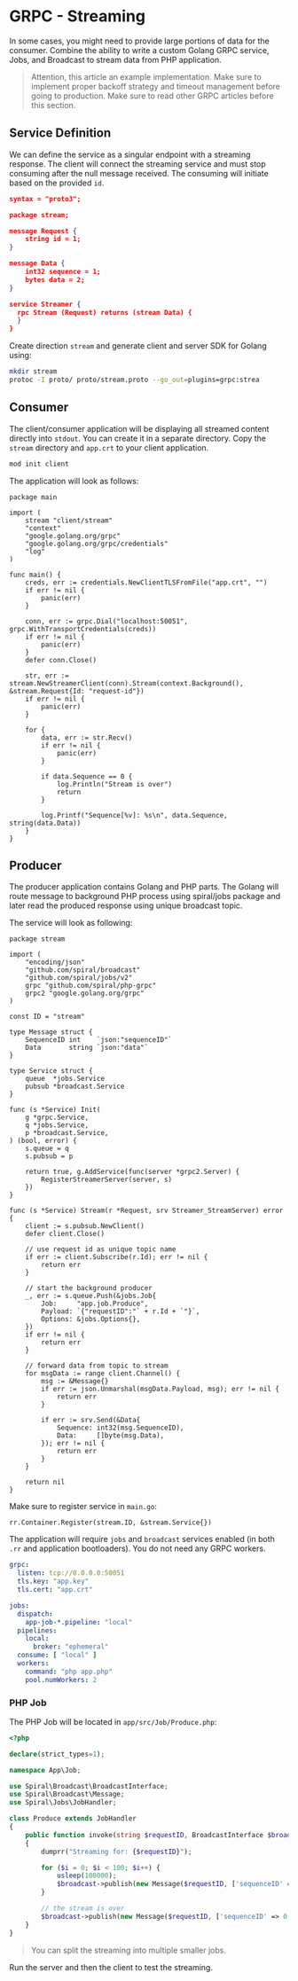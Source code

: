 # GRPC - Streaming

In some cases, you might need to provide large portions of data for the consumer. Combine the ability to write a custom
Golang GRPC service, Jobs, and Broadcast to stream data from PHP application.

> Attention, this article an example implementation. Make sure to implement proper backoff strategy and timeout
> management before going to production. Make sure to read other GRPC articles before this section.

## Service Definition

We can define the service as a singular endpoint with a streaming response. The client will connect the streaming
service and must stop consuming after the null message received. The consuming will initiate based on the provided `id`.

```json
syntax = "proto3";

package stream;

message Request {
    string id = 1;
}

message Data {
    int32 sequence = 1;
    bytes data = 2;
}

service Streamer {
  rpc Stream (Request) returns (stream Data) {
  }
}
```

Create direction `stream` and generate client and server SDK for Golang using:

```bash
mkdir stream
protoc -I proto/ proto/stream.proto --go_out=plugins=grpc:strea
```

## Consumer

The client/consumer application will be displaying all streamed content directly into `stdout`. You can create it in a
separate directory. Copy the `stream` directory and `app.crt` to your client application.

```bash
mod init client
```

The application will look as follows:

```golang
package main

import (
	stream "client/stream"
	"context"
	"google.golang.org/grpc"
	"google.golang.org/grpc/credentials"
	"log"
)

func main() {
	creds, err := credentials.NewClientTLSFromFile("app.crt", "")
	if err != nil {
		panic(err)
	}

	conn, err := grpc.Dial("localhost:50051", grpc.WithTransportCredentials(creds))
	if err != nil {
		panic(err)
	}
	defer conn.Close()

	str, err := stream.NewStreamerClient(conn).Stream(context.Background(), &stream.Request{Id: "request-id"})
	if err != nil {
		panic(err)
	}

	for {
		data, err := str.Recv()
		if err != nil {
			panic(err)
		}

		if data.Sequence == 0 {
			log.Println("Stream is over")
			return
		}

		log.Printf("Sequence[%v]: %s\n", data.Sequence, string(data.Data))
	}
}
```

## Producer

The producer application contains Golang and PHP parts. The Golang will route message to background PHP process
using spiral/jobs package and later read the produced response using unique broadcast topic.

The service will look as following:

```golang
package stream

import (
	"encoding/json"
	"github.com/spiral/broadcast"
	"github.com/spiral/jobs/v2"
	grpc "github.com/spiral/php-grpc"
	grpc2 "google.golang.org/grpc"
)

const ID = "stream"

type Message struct {
	SequenceID int    `json:"sequenceID"`
	Data       string `json:"data"`
}

type Service struct {
	queue  *jobs.Service
	pubsub *broadcast.Service
}

func (s *Service) Init(
	g *grpc.Service,
	q *jobs.Service,
	p *broadcast.Service,
) (bool, error) {
	s.queue = q
	s.pubsub = p

	return true, g.AddService(func(server *grpc2.Server) {
		RegisterStreamerServer(server, s)
	})
}

func (s *Service) Stream(r *Request, srv Streamer_StreamServer) error {
	client := s.pubsub.NewClient()
	defer client.Close()

	// use request id as unique topic name
	if err := client.Subscribe(r.Id); err != nil {
		return err
	}

	// start the background producer
	_, err := s.queue.Push(&jobs.Job{
		Job:     "app.job.Produce",
		Payload: `{"requestID":"` + r.Id + `"}`,
		Options: &jobs.Options{},
	})
	if err != nil {
		return err
	}

	// forward data from topic to stream
	for msgData := range client.Channel() {
		msg := &Message{}
		if err := json.Unmarshal(msgData.Payload, msg); err != nil {
			return err
		}

		if err := srv.Send(&Data{
			Sequence: int32(msg.SequenceID),
			Data:     []byte(msg.Data),
		}); err != nil {
			return err
		}
	}

	return nil
}
```

Make sure to register service in `main.go`:

```golang
rr.Container.Register(stream.ID, &stream.Service{})
```

The application will require `jobs` and `broadcast` services enabled (in both `.rr` and application bootloaders).
You do not need any GRPC workers.

```yaml
grpc:
  listen: tcp://0.0.0.0:50051
  tls.key: "app.key"
  tls.cert: "app.crt"

jobs:
  dispatch:
    app-job-*.pipeline: "local"
  pipelines:
    local:
      broker: "ephemeral"
  consume: [ "local" ]
  workers:
    command: "php app.php"
    pool.numWorkers: 2
```

### PHP Job

The PHP Job will be located in `app/src/Job/Produce.php`:

```php
<?php

declare(strict_types=1);

namespace App\Job;

use Spiral\Broadcast\BroadcastInterface;
use Spiral\Broadcast\Message;
use Spiral\Jobs\JobHandler;

class Produce extends JobHandler
{
    public function invoke(string $requestID, BroadcastInterface $broadcast)
    {
        dumprr("Streaming for: {$requestID}");

        for ($i = 0; $i < 100; $i++) {
            usleep(100000);
            $broadcast->publish(new Message($requestID, ['sequenceID' => $i + 1, 'data' => "DATA $i"]));
        }

        // the stream is over
        $broadcast->publish(new Message($requestID, ['sequenceID' => 0, 'data' => null]));
    }
}
```

> You can split the streaming into multiple smaller jobs.

Run the server and then the client to test the streaming.
